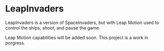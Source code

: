 # LeapInvaders
LeapInvaders is a version of SpaceInvaders, but with Leap Motion used to control the ships, shoot, and pause the game. 

Leap Motion capabilities will be added soon. This project is a work in porgress.
